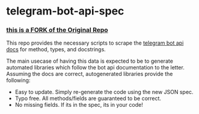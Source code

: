 # telegram-bot-api-spec

### [this is a FORK of the Original Repo](https://github.com/PaulSonOfLars/telegram-bot-api-spec)

This repo provides the necessary scripts to scrape the [telegram bot api docs] for method, types, and docstrings.

The main usecase of having this data is expected to be to generate automated libraries which follow the bot api 
documentation to the letter. Assuming the docs are correct, autogenerated libraries provide the following:
- Easy to update. Simply re-generate the code using the new JSON spec.
- Typo free. All methods/fields are guaranteed to be correct.
- No missing fields. If its in the spec, its in your code!

[telegram bot api docs]: https://core.telegram.org/bots/api